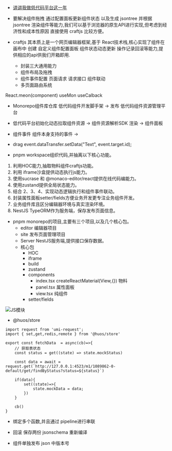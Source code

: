 * [讲讲我做低代码平台这一年](https://juejin.cn/post/7254104833514618917)

* 要解决组件拖拽 通过配置面板更新组件状态 以及生成 jsontree 并根据 jsontree 渲染组件等能力,我们可以基于浏览器的原生API进行实现,但考虑到经济性和成本性原因 直接使用 craftjs 比较方便。

* craftjs 其本质上是一个网页编辑器框架,基于 React技术栈,核心实现了组件在画布中 创建 自定义组件配置面板 组件状态动态更新 操作记录回滚等能力,提供相应的api供我们开箱即用.
    - 封装三大通用能力
    - 组件布局及拖拽
    - 组件事件配置 页面请求 请求接口 组件联动
    - 多页面路由系统

React.meon(component) useMon useCalback

* Monorepo组件库仓库  低代码组件开发脚手架 -> 发布 低代码组件资源管理平台
* 低代码平台初始化动态拉取组件资源    -> 组件资源解析SDK 渲染 -> 组件面板

* 组件事件  组件本身支持的事件 -> 

* drag  event.dataTransfer.setData("Text", event.target.id);


* pnpm workspace组织代码,并抽离以下核心功能。
1. 利用HOC能力,抽取物料组件craftjs功能。
2. 利用 iframe沙盒提供动态执行js能力。
3. 使用sucrase 和 @monaco-editor/react提供在线代码编能力。
4. 使用zustand提供全局状态能力。
5. 结合 2、3、4、实现动态逻辑执行和组件事件联动。
5. 封装属性面板setter/fields方便业务开发更专注业务组件开发。
6. 业务组件库且区分编辑器环境与真实渲染环境。
7. NestJS TypeORM作为服务端，保存发布页面信息。



* pnpm monorepo的项目,主要有三个项目,以及几个核心包。
    - editor 编辑器项目
    - site  发布页面管理项目
    - Server NestJS服务端,提供接口保存数据。
    - 核心包   
        - HOC  
        - iframe 
        - build 
        - zustand    
        - components  
            - index.tsx createReactMaterial(View,{}) 物料
            - panel.tsx 属性面板
            - view.tsx 纯组件
        - setter/fields

![JS模块](https://p3-juejin.byteimg.com/tos-cn-i-k3u1fbpfcp/47a875816f6a46ffae25998d748066f0~tplv-k3u1fbpfcp-jj-mark:3024:0:0:0:q75.awebp#?w=2560&h=1348&s=269611&e=png&b=fefefe)

* @huos/store

```
import request from 'umi-request';
import { set,get,redis,remote } from '@huos/store'

export const fetchData  = async(cb)=>{
    // 获取表状态
    const status = get((state) => state.mockStatus)

    const data = await = request.get(`http://127.0.0.1:4523/m1/1089862-0-default/get/findByStatus?status=${status}`)

    if(data){
        set((state)=>{
            state.mockData = data;
        })
    }

    cb()
}

```

* 绑定多个函数,并且通过 pipeline进行串联


* 回滚  保存两份 jsonschema 重新编译

* 组件单独发布  json 中版本号